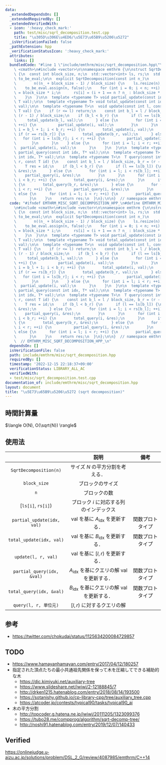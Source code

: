 ```yaml
---
data:
  _extendedDependsOn: []
  _extendedRequiredBy: []
  _extendedVerifiedWith:
  - icon: ':heavy_check_mark:'
    path: test/misc/sqrt_decomposition.test.cpp
    title: "\u305D\u306E\u4ED6/\u5E73\u65B9\u5206\u5272"
  _isVerificationFailed: false
  _pathExtension: hpp
  _verificationStatusIcon: ':heavy_check_mark:'
  attributes:
    links: []
  bundledCode: "#line 1 \"include/emthrm/misc/sqrt_decomposition.hpp\"\n\n\n\n#include\
    \ <cmath>\n#include <vector>\n\nnamespace emthrm {\n\nstruct SqrtDecomposition\
    \ {\n  const int block_size, n;\n  std::vector<int> ls, rs;\n  std::vector<bool>\
    \ to_be_eval;\n\n  explicit SqrtDecomposition(const int n_)\n      : block_size(std::round(std::sqrt(n_))),\n\
    \        n((n_ + block_size - 1) / block_size) {\n    ls.resize(n);\n    rs.resize(n);\n\
    \    to_be_eval.assign(n, false);\n    for (int i = 0; i < n; ++i) {\n      ls[i]\
    \ = block_size * i;\n      rs[i] = (i + 1 == n ? n_ : block_size * (i + 1));\n\
    \    }\n  }\n\n  template <typename T> void partial_update(const int idx, const\
    \ T val);\n\n  template <typename T> void total_update(const int idx, const T\
    \ val);\n\n  template <typename T>\n  void update(const int l, const int r, const\
    \ T val) {\n    if (r <= l) return;\n    const int b_l = l / block_size, b_r =\
    \ (r - 1) / block_size;\n    if (b_l < b_r) {\n      if (l == ls[b_l]) {\n   \
    \     total_update(b_l, val);\n      } else {\n        for (int i = l; i < rs[b_l];\
    \ ++i) {\n          partial_update(i, val);\n        }\n      }\n      for (int\
    \ i = b_l + 1; i < b_r; ++i) {\n        total_update(i, val);\n      }\n     \
    \ if (r == rs[b_r]) {\n        total_update(b_r, val);\n      } else {\n     \
    \   for (int i = ls[b_r]; i < r; ++i) {\n          partial_update(i, val);\n \
    \       }\n      }\n    } else {\n      for (int i = l; i < r; ++i) {\n      \
    \  partial_update(i, val);\n      }\n    }\n  }\n\n  template <typename T> void\
    \ partial_query(const int idx, T* val);\n\n  template <typename T> void total_query(const\
    \ int idx, T* val);\n\n  template <typename T>\n  T query(const int l, const int\
    \ r, const T id) {\n    const int b_l = l / block_size, b_r = (r - 1) / block_size;\n\
    \    T res = id;\n    if (b_l < b_r) {\n      if (l == ls[b_l]) {\n        total_query(b_l,\
    \ &res);\n      } else {\n        for (int i = l; i < rs[b_l]; ++i) {\n      \
    \    partial_query(i, &res);\n        }\n      }\n      for (int i = b_l + 1;\
    \ i < b_r; ++i) {\n        total_query(i, &res);\n      }\n      if (r == rs[b_r])\
    \ {\n        total_query(b_r, &res);\n      } else {\n        for (int i = ls[b_r];\
    \ i < r; ++i) {\n          partial_query(i, &res);\n        }\n      }\n    }\
    \ else {\n      for (int i = l; i < r; ++i) {\n        partial_query(i, &res);\n\
    \      }\n    }\n    return res;\n  }\n};\n\n}  // namespace emthrm\n\n\n"
  code: "#ifndef EMTHRM_MISC_SQRT_DECOMPOSITION_HPP_\n#define EMTHRM_MISC_SQRT_DECOMPOSITION_HPP_\n\
    \n#include <cmath>\n#include <vector>\n\nnamespace emthrm {\n\nstruct SqrtDecomposition\
    \ {\n  const int block_size, n;\n  std::vector<int> ls, rs;\n  std::vector<bool>\
    \ to_be_eval;\n\n  explicit SqrtDecomposition(const int n_)\n      : block_size(std::round(std::sqrt(n_))),\n\
    \        n((n_ + block_size - 1) / block_size) {\n    ls.resize(n);\n    rs.resize(n);\n\
    \    to_be_eval.assign(n, false);\n    for (int i = 0; i < n; ++i) {\n      ls[i]\
    \ = block_size * i;\n      rs[i] = (i + 1 == n ? n_ : block_size * (i + 1));\n\
    \    }\n  }\n\n  template <typename T> void partial_update(const int idx, const\
    \ T val);\n\n  template <typename T> void total_update(const int idx, const T\
    \ val);\n\n  template <typename T>\n  void update(const int l, const int r, const\
    \ T val) {\n    if (r <= l) return;\n    const int b_l = l / block_size, b_r =\
    \ (r - 1) / block_size;\n    if (b_l < b_r) {\n      if (l == ls[b_l]) {\n   \
    \     total_update(b_l, val);\n      } else {\n        for (int i = l; i < rs[b_l];\
    \ ++i) {\n          partial_update(i, val);\n        }\n      }\n      for (int\
    \ i = b_l + 1; i < b_r; ++i) {\n        total_update(i, val);\n      }\n     \
    \ if (r == rs[b_r]) {\n        total_update(b_r, val);\n      } else {\n     \
    \   for (int i = ls[b_r]; i < r; ++i) {\n          partial_update(i, val);\n \
    \       }\n      }\n    } else {\n      for (int i = l; i < r; ++i) {\n      \
    \  partial_update(i, val);\n      }\n    }\n  }\n\n  template <typename T> void\
    \ partial_query(const int idx, T* val);\n\n  template <typename T> void total_query(const\
    \ int idx, T* val);\n\n  template <typename T>\n  T query(const int l, const int\
    \ r, const T id) {\n    const int b_l = l / block_size, b_r = (r - 1) / block_size;\n\
    \    T res = id;\n    if (b_l < b_r) {\n      if (l == ls[b_l]) {\n        total_query(b_l,\
    \ &res);\n      } else {\n        for (int i = l; i < rs[b_l]; ++i) {\n      \
    \    partial_query(i, &res);\n        }\n      }\n      for (int i = b_l + 1;\
    \ i < b_r; ++i) {\n        total_query(i, &res);\n      }\n      if (r == rs[b_r])\
    \ {\n        total_query(b_r, &res);\n      } else {\n        for (int i = ls[b_r];\
    \ i < r; ++i) {\n          partial_query(i, &res);\n        }\n      }\n    }\
    \ else {\n      for (int i = l; i < r; ++i) {\n        partial_query(i, &res);\n\
    \      }\n    }\n    return res;\n  }\n};\n\n}  // namespace emthrm\n\n#endif\
    \  // EMTHRM_MISC_SQRT_DECOMPOSITION_HPP_\n"
  dependsOn: []
  isVerificationFile: false
  path: include/emthrm/misc/sqrt_decomposition.hpp
  requiredBy: []
  timestamp: '2022-12-15 22:18:37+09:00'
  verificationStatus: LIBRARY_ALL_AC
  verifiedWith:
  - test/misc/sqrt_decomposition.test.cpp
documentation_of: include/emthrm/misc/sqrt_decomposition.hpp
layout: document
title: "\u5E73\u65B9\u5206\u5272 (sqrt decomposition)"
---
```



## 時間計算量

$\langle O(N), O(\sqrt{N}) \rangle$


## 使用法

||説明|備考|
|:--:|:--:|:--:|
|`SqrtDecomposition(n)`|サイズ $N$ の平方分割を考える．||
|`block_size`|ブロックのサイズ||
|`n`|ブロックの数||
|[`ls[i]`, `rs[i]`)|ブロック $i$ に対応する列のインデックス||
|`partial_update(idx, val)`|$\mathrm{val}$ を基に $A_{\mathrm{idx}}$ を更新する．|関数プロトタイプ|
|`total_update(idx, val)`|$\mathrm{val}$ を基に $B_{\mathrm{idx}}$ を更新する．|関数プロトタイプ|
|`update(l, r, val)`|$\mathrm{val}$ を基に $\lbrack l, r)$ を更新する．||
|`partial_query(idx, &val)`|$A_{\mathrm{idx}}$ を基にクエリの解 $\mathrm{val}$ を更新する．|関数プロトタイプ|
|`total_query(idx, &val)`|$B_{\mathrm{idx}}$ を基にクエリの解 $\mathrm{val}$ を更新する．|関数プロトタイプ|
|`query(l, r, 単位元)`|$\lbrack l, r)$ に対するクエリの解||


## 参考

- https://twitter.com/chokudai/status/1125634200084729857


## TODO

- https://www.hamayanhamayan.com/entry/2017/04/12/180257
- 指定された頂点たちの最小共通祖先関係を保って木を圧縮してできる補助的な木
  - https://dic.kimiyuki.net/auxiliary-tree
  - https://www.slideshare.net/iwiwi/2-12188845/7
  - http://drken1215.hatenablog.com/entry/2018/08/14/193500
  - https://sotanishy.github.io/cp-library-cpp/tree/auxiliary_tree.cpp
  - https://atcoder.jp/contests/typical90/tasks/typical90_ai
- 木の平方分割
  - http://topcoder.g.hatena.ne.jp/iwiwi/20111205/1323099376
  - https://tubo28.me/compprog/algorithm/sqrt-decomp-tree/
  - http://noshi91.hatenablog.com/entry/2019/12/07/140433


## Verified

https://onlinejudge.u-aizu.ac.jp/solutions/problem/DSL_2_G/review/4087985/emthrm/C++14
